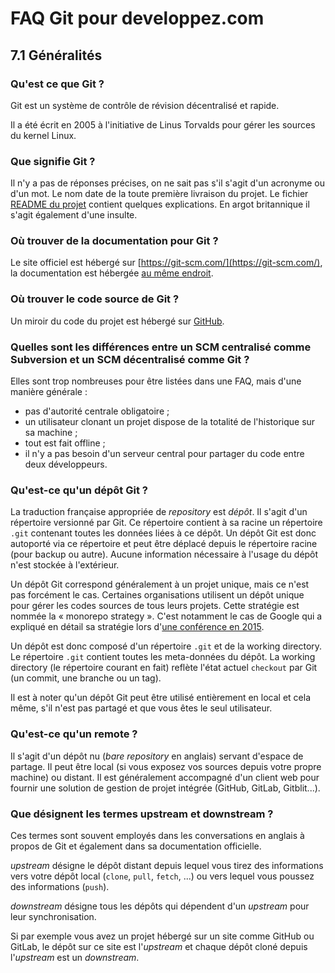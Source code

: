 # FAQ Git pour developpez.com

## 7.1 Généralités

### Qu'est ce que Git ?

Git est un système de contrôle de révision décentralisé et rapide.

Il a été écrit en 2005 à l'initiative de Linus Torvalds pour gérer les sources du kernel Linux.

### Que signifie Git ?

Il n'y a pas de réponses précises, on ne sait pas s'il s'agit d'un acronyme ou d'un mot. Le nom date de la toute première livraison du projet.
Le fichier [README du projet](https://github.com/git/git/blob/master/README.md) contient quelques explications.
En argot britannique il s'agit également d'une insulte.

### Où trouver de la documentation pour Git ?

Le site officiel est hébergé sur [https://git-scm.com/](https://git-scm.com/), la documentation est hébergée [au même endroit](https://git-scm.com/doc).

### Où trouver le code source de Git ?

Un miroir du code du projet est hébergé sur [GitHub](https://github.com/git/git).

### Quelles sont les différences entre un SCM centralisé comme Subversion et un SCM décentralisé comme Git ?

Elles sont trop nombreuses pour être listées dans une FAQ, mais d'une manière générale :

- pas d'autorité centrale obligatoire ;
- un utilisateur clonant un projet dispose de la totalité de l'historique sur sa machine ;
- tout est fait offline ;
- il n'y a pas besoin d'un serveur central pour partager du code entre deux développeurs.

### Qu'est-ce qu'un dépôt Git ?

La traduction française appropriée de *repository* est *dépôt*.
Il s'agit d'un répertoire versionné par Git. Ce répertoire contient à sa racine un répertoire `.git` contenant toutes les données liées à ce dépôt.
Un dépôt Git est donc autoporté via ce répertoire et peut être déplacé depuis le répertoire racine (pour backup ou autre).
Aucune information nécessaire à l'usage du dépôt n'est stockée à l'extérieur.

Un dépôt Git correspond généralement à un projet unique, mais ce n'est pas forcément le cas.
Certaines organisations utilisent un dépôt unique pour gérer les codes sources de tous leurs projets.
Cette stratégie est nommée la « monorepo strategy ».
C'est notamment le cas de Google qui a expliqué en détail sa stratégie lors d'[une conférence en 2015](https://www.youtube.com/watch?v=W71BTkUbdqE).

Un dépôt est donc composé d'un répertoire `.git` et de la working directory.
Le répertoire `.git` contient toutes les meta-données du dépôt.
La working directory (le répertoire courant en fait) reflète l'état actuel `checkout` par Git (un commit, une branche ou un tag).

Il est à noter qu'un dépôt Git peut être utilisé entièrement en local et cela même, s'il n'est pas partagé et que vous êtes le seul utilisateur.

### Qu'est-ce qu'un remote ?

Il s'agit d'un dépôt nu (*bare repository* en anglais) servant d'espace de partage.
Il peut être local (si vous exposez vos sources depuis votre propre machine) ou distant.
Il est généralement accompagné d'un client web pour fournir une solution de gestion de projet intégrée (GitHub, GitLab, Gitblit...).

### Que désignent les termes upstream et downstream ?

Ces termes sont souvent employés dans les conversations en anglais à propos de Git et également dans sa documentation officielle.

*upstream* désigne le dépôt distant depuis lequel vous tirez des informations vers votre dépôt local (`clone`, `pull`, `fetch`, ...) ou vers lequel vous poussez des informations (`push`).

*downstream* désigne tous les dépôts qui dépendent d'un *upstream* pour leur synchronisation.

Si par exemple vous avez un projet hébergé sur un site comme GitHub ou GitLab, le dépôt sur ce site est l'*upstream* et chaque dépôt cloné depuis l'*upstream* est un *downstream*.
